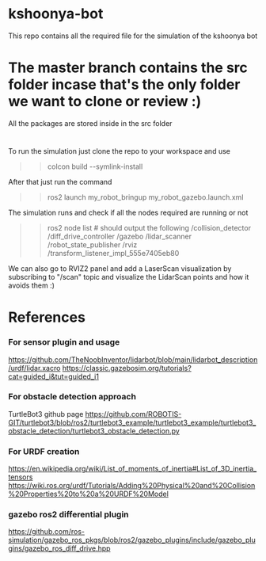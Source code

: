 # kshoonya-bot
 This repo contains all the required file for the simulation of the kshoonya bot
# The master branch contains the src folder incase that's the only folder we want to clone or review :)

All the packages are stored inside in the src folder
#
To run the simulation just clone the repo to your workspace and use 
>> colcon build --symlink-install
>> 
After that just run the command 
>> ros2 launch my_robot_bringup my_robot_gazebo.launch.xml

The simulation runs and check if all the nodes required are running or not
>> ros2 node list # should output the following
>> /collision_detector
/diff_drive_controller
/gazebo
/lidar_scanner
/robot_state_publisher
/rviz
/transform_listener_impl_555e7405eb80

We can also go to RVIZ2 panel and add a LaserScan visualization by subscribing to "/scan" topic and visualize the LidarScan points and how it avoids them :)



# References
### For sensor plugin and usage
   https://github.com/TheNoobInventor/lidarbot/blob/main/lidarbot_description/urdf/lidar.xacro
   https://classic.gazebosim.org/tutorials?cat=guided_i&tut=guided_i1
   
### For obstacle detection approach
   TurtleBot3 github page
   https://github.com/ROBOTIS-GIT/turtlebot3/blob/ros2/turtlebot3_example/turtlebot3_example/turtlebot3_obstacle_detection/turtlebot3_obstacle_detection.py

### For URDF creation
   https://en.wikipedia.org/wiki/List_of_moments_of_inertia#List_of_3D_inertia_tensors
   https://wiki.ros.org/urdf/Tutorials/Adding%20Physical%20and%20Collision%20Properties%20to%20a%20URDF%20Model
   
### gazebo ros2 differential plugin
   https://github.com/ros-simulation/gazebo_ros_pkgs/blob/ros2/gazebo_plugins/include/gazebo_plugins/gazebo_ros_diff_drive.hpp
